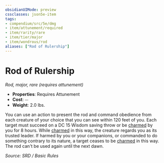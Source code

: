```yaml
---
obsidianUIMode: preview
cssclasses: json5e-item
tags:
- compendium/src/5e/dmg
- item/attunement/required
- item/rarity/rare
- item/tier/major
- item/wondrous/rod
aliases: ["Rod of Rulership"]
---
```

# Rod of Rulership
*Rod, major, rare (requires attunement)*  

- **Properties**: Requires Attunement
- **Cost**: ⏤
- **Weight**: 2.0 lbs.

You can use an action to present the rod and command obedience from each creature of your choice that you can see within 120 feet of you. Each target must succeed on a DC 15 Wisdom saving throw or be [charmed](Conditions.md#charmed) by you for 8 hours. While [charmed](Conditions.md#charmed) in this way, the creature regards you as its trusted leader. If harmed by you or your companions, or commanded to do something contrary to its nature, a target ceases to be [charmed](Conditions.md#charmed) in this way. The rod can't be used again until the next dawn.

*Source: SRD / Basic Rules*